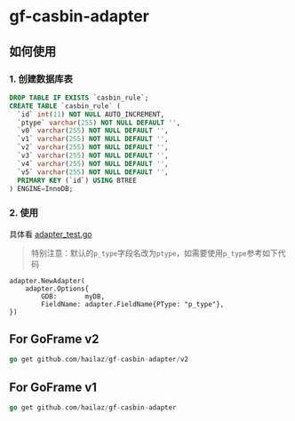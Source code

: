 # gf-casbin-adapter

## 如何使用

### 1. 创建数据库表

```sql
DROP TABLE IF EXISTS `casbin_rule`;
CREATE TABLE `casbin_rule` (
  `id` int(11) NOT NULL AUTO_INCREMENT,
  `ptype` varchar(255) NOT NULL DEFAULT '',
  `v0` varchar(255) NOT NULL DEFAULT '',
  `v1` varchar(255) NOT NULL DEFAULT '',
  `v2` varchar(255) NOT NULL DEFAULT '',
  `v3` varchar(255) NOT NULL DEFAULT '',
  `v4` varchar(255) NOT NULL DEFAULT '',
  `v5` varchar(255) NOT NULL DEFAULT '',
  PRIMARY KEY (`id`) USING BTREE
) ENGINE=InnoDB;
```

### 2. 使用

具体看 [adapter_test.go](test/adapter_test.go)

> 特别注意：默认的`p_type`字段名改为`ptype`，如需要使用`p_type`参考如下代码

```golang
adapter.NewAdapter(
    adapter.Options{
        GDB:       myDB,
        FieldName: adapter.FieldName{PType: "p_type"},
})
```

## For GoFrame v2

```go
go get github.com/hailaz/gf-casbin-adapter/v2
```

## For GoFrame v1

```go
go get github.com/hailaz/gf-casbin-adapter
```
